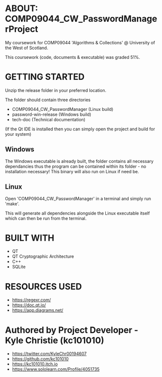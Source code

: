 # ABOUT: COMP09044_CW_PasswordManagerProject
My coursework for COMP09044 'Algorithms &amp; Collections' @ University of the West of Scotland.

This coursework (code, documents & executable) was graded 51%.

# GETTING STARTED

Unzip the release folder in your preferred location.

The folder should contain three directories

+ COMP09044_CW_PasswordManager  (Linux build)
+ password-win-release		(Windows build)
+ tech-doc			(Technical documentation)

(If the Qt IDE is installed then you can simply open the project and build for your system)

## Windows

The Windows executable is already built, the folder contains all necessary dependancies thus the program can be contained within its folder - no installation necessary! This binary will also run on Linux if need be.

## Linux

Open 'COMP09044_CW_PasswordManager' in a terminal and simply run 'make'.

This will generate all dependencies alongside the Linux executable itself which can then be run from the terminal.

# BUILT WITH
+ QT
+ QT Cryptographic Architecture
+ C++
+ SQLite

# RESOURCES USED
+ https://regexr.com/
+ https://doc.qt.io/
+ https://app.diagrams.net/

# Authored by Project Developer - Kyle Christie (kc101010)

+ https://twitter.com/KyleChr00194607
+ https://github.com/kc101010
+ https://kc101010.itch.io
+ https://www.sololearn.com/Profile/4051735
